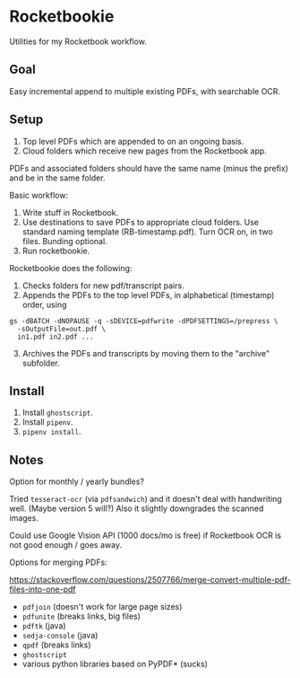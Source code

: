 # Rocketbookie #

Utilities for my Rocketbook workflow.

## Goal ##

Easy incremental append to multiple existing PDFs, with searchable OCR.

## Setup ##

1. Top level PDFs which are appended to on an ongoing basis.
2. Cloud folders which receive new pages from the Rocketbook app.

PDFs and associated folders should have the same name (minus the prefix) and
be in the same folder.

Basic workflow:

1. Write stuff in Rocketbook.
2. Use destinations to save PDFs to appropriate cloud folders. Use standard
   naming template (RB-timestamp.pdf). Turn OCR on, in two files. Bunding
   optional.
3. Run rocketbookie.

Rocketbookie does the following:

1. Checks folders for new pdf/transcript pairs.
2. Appends the PDFs to the top level PDFs, in alphabetical (timestamp) order,
   using

```
gs -dBATCH -dNOPAUSE -q -sDEVICE=pdfwrite -dPDFSETTINGS=/prepress \
  -sOutputFile=out.pdf \
  in1.pdf in2.pdf ...
```

3. Archives the PDFs and transcripts by moving them to the "archive" subfolder.

## Install ##

1. Install `ghostscript`.
2. Install `pipenv`.
3. `pipenv install`.

## Notes ##

Option for monthly / yearly bundles?

Tried `tesseract-ocr` (via `pdfsandwich`) and it doesn't deal with handwriting
well. (Maybe version 5 will?) Also it slightly downgrades the scanned images.

Could use Google Vision API (1000 docs/mo is free) if Rocketbook OCR is not
good enough / goes away.

Options for merging PDFs:

https://stackoverflow.com/questions/2507766/merge-convert-multiple-pdf-files-into-one-pdf

* `pdfjoin` (doesn't work for large page sizes)
* `pdfunite` (breaks links, big files)
* `pdftk` (java)
* `sedja-console` (java)
* `qpdf` (breaks links)
* `ghostscript`
* various python libraries based on PyPDF* (sucks)

